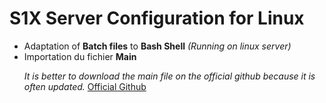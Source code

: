 # S1X Server Configuration for Linux

<ul>
  <li> Adaptation of <b>Batch files</b> to <b>Bash Shell</b> <i>(Running on linux server)</i> </li>
  <li> Importation du fichier <b>Main</b> </li>
  
<i>It is better to download the main file on the official github because it is often updated.</i>
<a href="https://github.com/ChxseH/S1xServerConfigs/">Official Github</a> 
</ul>
